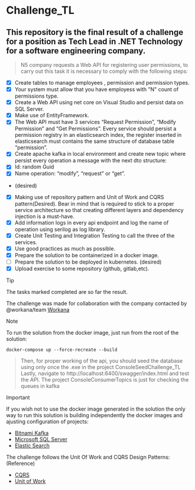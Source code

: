 # Challenge_TL
## This repository is the final result of a challenge for a position as Tech Lead in .NET Technology for a software engineering company.

> N5 company requests a Web API for registering user permissions, to carry out this task it is necessary to comply with the following steps:
- [x] Create tables to manage employees , permission and permission types.
- [x] Your system must allow that you have employess with "N" count of permissions type.
- [x] Create a Web API using net core on Visual Studio and persist data on SQL Server.
- [x] Make use of EntityFramework.
- [x] The Web API must have 3 services “Request Permission”, “Modify Permission” and “Get Permissions”. Every service should persist a permission registry in an elasticsearch index, the register inserted in elasticsearch must contains the same structure of database table “permission”.
- [x] Create apache kafka in local environment and create new topic where persist every operation a message with the next dto structure:
- [x] Id: random Guid
- [x] Name operation: “modify”, “request” or “get”.
- (desired)
- [x] Making use of repository pattern and Unit of Work and CQRS pattern(Desired). Bear in mind that is required to stick to a proper service architecture so that creating different layers and dependency injection is a must-have.
- [x] Add information logs in every api endpoint and log the name of operation using serilog as log library.
- [x] Create Unit Testing and Integration Testing to call the three of the services.
- [x] Use good practices as much as possible.
- [x] Prepare the solution to be containerized in a docker image.
- [ ] Prepare the solution to be deployed in kubernetes. (desired)
- [x] Upload exercise to some repository (github, gitlab,etc).

> [!TIP]
> The tasks marked completed are so far the result.

The challenge was made for collaboration with the company contacted by @workana/team [Workana](https://www.workana.com/es)

> [!NOTE]
> To run the solution from the docker image, just run from the root of the solution:
```
docker-compose up --force-recreate --build
```
> Then, for proper working of the api, you should seed the database using only once the .exe in the project ConsoleSeedChallenge_TL
> Lastly, navigate to http://localhost:6400/swagger/index.html and test the API. The project ConsoleConsumerTopics is just for checking the queues in kafka

> [!IMPORTANT]
> If you wish not to use the docker image generated in the solution the only way to run this solution is building independently the docker images and ajusting configuration of projects:
- [Bitnami Kafka](https://hub.docker.com/r/bitnami/kafka/#!)
- [Microsoft SQL Server](https://hub.docker.com/_/microsoft-mssql-server)
- [Elastic Search](https://www.elastic.co/guide/en/elasticsearch/reference/current/docker.html)

The challenge follows the Unit Of Work and CQRS Design Patterns:
(Reference)
- [CQRS](https://learn.microsoft.com/en-us/azure/architecture/patterns/cqrs)
- [Unit of Work](https://learn.microsoft.com/en-us/archive/msdn-magazine/2009/june/the-unit-of-work-pattern-and-persistence-ignorance)
